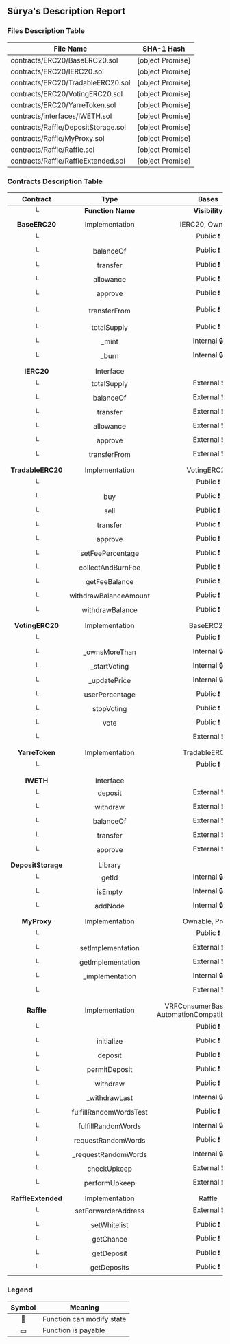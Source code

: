## Sūrya's Description Report

### Files Description Table


|  File Name  |  SHA-1 Hash  |
|-------------|--------------|
| contracts/ERC20/BaseERC20.sol | [object Promise] |
| contracts/ERC20/IERC20.sol | [object Promise] |
| contracts/ERC20/TradableERC20.sol | [object Promise] |
| contracts/ERC20/VotingERC20.sol | [object Promise] |
| contracts/ERC20/YarreToken.sol | [object Promise] |
| contracts/interfaces/IWETH.sol | [object Promise] |
| contracts/Raffle/DepositStorage.sol | [object Promise] |
| contracts/Raffle/MyProxy.sol | [object Promise] |
| contracts/Raffle/Raffle.sol | [object Promise] |
| contracts/Raffle/RaffleExtended.sol | [object Promise] |


### Contracts Description Table


|  Contract  |         Type        |       Bases      |                  |                 |
|:----------:|:-------------------:|:----------------:|:----------------:|:---------------:|
|     └      |  **Function Name**  |  **Visibility**  |  **Mutability**  |  **Modifiers**  |
||||||
| **BaseERC20** | Implementation | IERC20, Ownable |||
| └ | <Constructor> | Public ❗️ | 🛑  | Ownable |
| └ | balanceOf | Public ❗️ |   |NO❗️ |
| └ | transfer | Public ❗️ | 🛑  | validAddress |
| └ | allowance | Public ❗️ |   |NO❗️ |
| └ | approve | Public ❗️ | 🛑  | validAddress |
| └ | transferFrom | Public ❗️ | 🛑  | validAddress validAddress |
| └ | totalSupply | Public ❗️ |   |NO❗️ |
| └ | _mint | Internal 🔒 | 🛑  | validAddress |
| └ | _burn | Internal 🔒 | 🛑  | validAddress |
||||||
| **IERC20** | Interface |  |||
| └ | totalSupply | External ❗️ |   |NO❗️ |
| └ | balanceOf | External ❗️ |   |NO❗️ |
| └ | transfer | External ❗️ | 🛑  |NO❗️ |
| └ | allowance | External ❗️ |   |NO❗️ |
| └ | approve | External ❗️ | 🛑  |NO❗️ |
| └ | transferFrom | External ❗️ | 🛑  |NO❗️ |
||||||
| **TradableERC20** | Implementation | VotingERC20 |||
| └ | <Constructor> | Public ❗️ | 🛑  | VotingERC20 |
| └ | buy | Public ❗️ |  💵 | haveNotVoted |
| └ | sell | Public ❗️ | 🛑  | haveNotVoted |
| └ | transfer | Public ❗️ | 🛑  | haveNotVoted |
| └ | approve | Public ❗️ | 🛑  | haveNotVoted |
| └ | setFeePercentage | Public ❗️ | 🛑  | onlyOwner |
| └ | collectAndBurnFee | Public ❗️ | 🛑  | onlyOwner |
| └ | getFeeBalance | Public ❗️ |   | onlyOwner |
| └ | withdrawBalanceAmount | Public ❗️ | 🛑  | onlyOwner |
| └ | withdrawBalance | Public ❗️ | 🛑  | onlyOwner |
||||||
| **VotingERC20** | Implementation | BaseERC20 |||
| └ | <Constructor> | Public ❗️ | 🛑  | BaseERC20 |
| └ | _ownsMoreThan | Internal 🔒 |   | |
| └ | _startVoting | Internal 🔒 | 🛑  | |
| └ | _updatePrice | Internal 🔒 | 🛑  | |
| └ | userPercentage | Public ❗️ |   |NO❗️ |
| └ | stopVoting | Public ❗️ | 🛑  |NO❗️ |
| └ | vote | Public ❗️ | 🛑  |NO❗️ |
| └ | <Receive Ether> | External ❗️ |  💵 |NO❗️ |
||||||
| **YarreToken** | Implementation | TradableERC20 |||
| └ | <Constructor> | Public ❗️ | 🛑  | TradableERC20 |
||||||
| **IWETH** | Interface |  |||
| └ | deposit | External ❗️ |  💵 |NO❗️ |
| └ | withdraw | External ❗️ | 🛑  |NO❗️ |
| └ | balanceOf | External ❗️ |   |NO❗️ |
| └ | transfer | External ❗️ | 🛑  |NO❗️ |
| └ | approve | External ❗️ | 🛑  |NO❗️ |
||||||
| **DepositStorage** | Library |  |||
| └ | getId | Internal 🔒 |   | |
| └ | isEmpty | Internal 🔒 |   | |
| └ | addNode | Internal 🔒 | 🛑  | |
||||||
| **MyProxy** | Implementation | Ownable, Proxy |||
| └ | <Constructor> | Public ❗️ | 🛑  | Ownable |
| └ | setImplementation | External ❗️ | 🛑  | onlyOwner |
| └ | getImplementation | External ❗️ |   |NO❗️ |
| └ | _implementation | Internal 🔒 |   | |
| └ | <Receive Ether> | External ❗️ |  💵 |NO❗️ |
||||||
| **Raffle** | Implementation | VRFConsumerBaseV2Plus, AutomationCompatibleInterface |||
| └ | <Constructor> | Public ❗️ | 🛑  | VRFConsumerBaseV2Plus |
| └ | initialize | Public ❗️ | 🛑  |NO❗️ |
| └ | deposit | Public ❗️ | 🛑  |NO❗️ |
| └ | permitDeposit | Public ❗️ | 🛑  |NO❗️ |
| └ | withdraw | Public ❗️ | 🛑  |NO❗️ |
| └ | _withdrawLast | Internal 🔒 | 🛑  | |
| └ | fulfillRandomWordsTest | Public ❗️ | 🛑  |NO❗️ |
| └ | fulfillRandomWords | Internal 🔒 | 🛑  | |
| └ | requestRandomWords | Public ❗️ | 🛑  |NO❗️ |
| └ | _requestRandomWords | Internal 🔒 | 🛑  | |
| └ | checkUpkeep | External ❗️ |   |NO❗️ |
| └ | performUpkeep | External ❗️ | 🛑  |NO❗️ |
||||||
| **RaffleExtended** | Implementation | Raffle |||
| └ | setForwarderAddress | External ❗️ | 🛑  | onlyOwner |
| └ | setWhitelist | Public ❗️ | 🛑  | onlyOwner |
| └ | getChance | Public ❗️ |   |NO❗️ |
| └ | getDeposit | Public ❗️ |   |NO❗️ |
| └ | getDeposits | Public ❗️ |   |NO❗️ |


### Legend

|  Symbol  |  Meaning  |
|:--------:|-----------|
|    🛑    | Function can modify state |
|    💵    | Function is payable |
